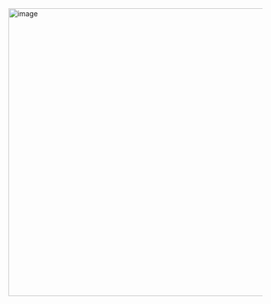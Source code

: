 
<img width="1220" height="571" alt="image" src="https://github.com/user-attachments/assets/9f7765b8-56d3-4a35-98be-c4c7bd6b176b" />


